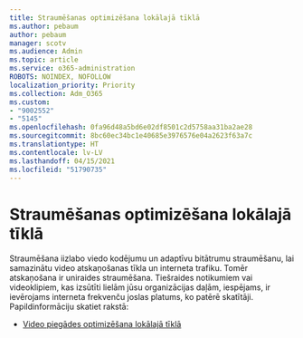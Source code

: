 ```yaml
---
title: Straumēšanas optimizēšana lokālajā tīklā
ms.author: pebaum
author: pebaum
manager: scotv
ms.audience: Admin
ms.topic: article
ms.service: o365-administration
ROBOTS: NOINDEX, NOFOLLOW
localization_priority: Priority
ms.collection: Adm_O365
ms.custom:
- "9002552"
- "5145"
ms.openlocfilehash: 0fa96d48a5bd6e02df8501c2d5758aa31ba2ae28
ms.sourcegitcommit: 8bc60ec34bc1e40685e3976576e04a2623f63a7c
ms.translationtype: HT
ms.contentlocale: lv-LV
ms.lasthandoff: 04/15/2021
ms.locfileid: "51790735"
---
```

# <a name="optimizing-stream-within-my-local-network"></a>Straumēšanas optimizēšana lokālajā tīklā

Straumēšana iizlabo viedo kodējumu un adaptīvu bitātrumu straumēšanu, lai samazinātu video atskaņošanas tīkla un interneta trafiku. Tomēr atskaņošana ir uniraides straumēšana. Tiešraides notikumiem vai videoklipiem, kas izsūtīti lielām jūsu organizācijas daļām, iespējams, ir ievērojams interneta frekvenču joslas platums, ko patērē skatītāji. Papildinformāciju skatiet rakstā:

- [Video piegādes optimizēšana lokālajā tīklā](https://docs.microsoft.com/stream/network-overview#optimizing-video-delivery-within-my-local-network)
